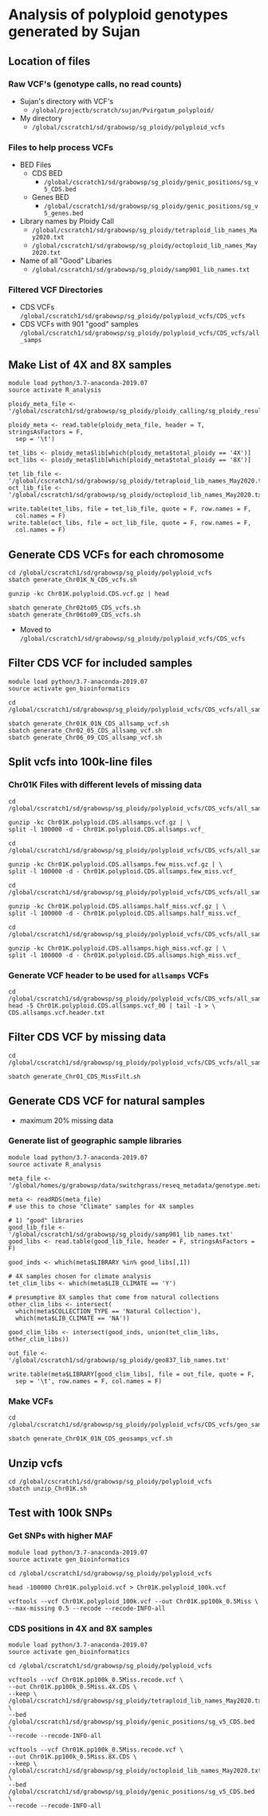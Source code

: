 # Analysis of polyploid genotypes generated by Sujan

## Location of files
### Raw VCF's (genotype calls, no read counts)
* Sujan's directory with VCF's
  * `/global/projectb/scratch/sujan/Pvirgatum_polyploid/`
* My directory
  * `/global/cscratch1/sd/grabowsp/sg_ploidy/polyploid_vcfs`
### Files to help process VCFs
* BED Files
  * CDS BED
    * `/global/cscratch1/sd/grabowsp/sg_ploidy/genic_positions/sg_v5_CDS.bed`
  * Genes BED
    * `/global/cscratch1/sd/grabowsp/sg_ploidy/genic_positions/sg_v5_genes.bed`
* Library names by Ploidy Call
  * `/global/cscratch1/sd/grabowsp/sg_ploidy/tetraploid_lib_names_May2020.txt`
  * `/global/cscratch1/sd/grabowsp/sg_ploidy/octoploid_lib_names_May2020.txt`
* Name of all "Good" Libaries
  * `/global/cscratch1/sd/grabowsp/sg_ploidy/samp901_lib_names.txt`
### Filtered VCF Directories
* CDS VCFs
  `/global/cscratch1/sd/grabowsp/sg_ploidy/polyploid_vcfs/CDS_vcfs`
* CDS VCFs with 901 "good" samples
  `/global/cscratch1/sd/grabowsp/sg_ploidy/polyploid_vcfs/CDS_vcfs/all_samps`

## Make List of 4X and 8X samples
```
module load python/3.7-anaconda-2019.07
source activate R_analysis

ploidy_meta_file <- '/global/cscratch1/sd/grabowsp/sg_ploidy/ploidy_calling/sg_ploidy_results_v2.0.txt'

ploidy_meta <- read.table(ploidy_meta_file, header = T, stringsAsFactors = F,
  sep = '\t')

tet_libs <- ploidy_meta$lib[which(ploidy_meta$total_ploidy == '4X')]
oct_libs <- ploidy_meta$lib[which(ploidy_meta$total_ploidy == '8X')]

tet_lib_file <- '/global/cscratch1/sd/grabowsp/sg_ploidy/tetraploid_lib_names_May2020.txt'
oct_lib_file <- '/global/cscratch1/sd/grabowsp/sg_ploidy/octoploid_lib_names_May2020.txt'

write.table(tet_libs, file = tet_lib_file, quote = F, row.names = F, 
  col.names = F)
write.table(oct_libs, file = oct_lib_file, quote = F, row.names = F, 
  col.names = F)
```

## Generate CDS VCFs for each chromosome
```
cd /global/cscratch1/sd/grabowsp/sg_ploidy/polyploid_vcfs
sbatch generate_Chr01K_N_CDS_vcfs.sh

gunzip -kc Chr01K.polyploid.CDS.vcf.gz | head 

sbatch generate_Chr02to05_CDS_vcfs.sh
sbatch generate_Chr06to09_CDS_vcfs.sh
```
* Moved to `/global/cscratch1/sd/grabowsp/sg_ploidy/polyploid_vcfs/CDS_vcfs`

## Filter CDS VCF for included samples
```
module load python/3.7-anaconda-2019.07
source activate gen_bioinformatics

cd /global/cscratch1/sd/grabowsp/sg_ploidy/polyploid_vcfs/CDS_vcfs/all_samps

sbatch generate_Chr01K_01N_CDS_allsamp_vcf.sh
sbatch generate_Chr02_05_CDS_allsamp_vcf.sh
sbatch generate_Chr06_09_CDS_allsamp_vcf.sh
```

## Split vcfs into 100k-line files
### Chr01K Files with different levels of missing data
```
cd /global/cscratch1/sd/grabowsp/sg_ploidy/polyploid_vcfs/CDS_vcfs/all_samps

gunzip -kc Chr01K.polyploid.CDS.allsamps.vcf.gz | \
split -l 100000 -d - Chr01K.polyploid.CDS.allsamps.vcf_

cd /global/cscratch1/sd/grabowsp/sg_ploidy/polyploid_vcfs/CDS_vcfs/all_samps/few_missing

gunzip -kc Chr01K.polyploid.CDS.allsamps.few_miss.vcf.gz | \
split -l 100000 -d - Chr01K.polyploid.CDS.allsamps.few_miss.vcf_

cd /global/cscratch1/sd/grabowsp/sg_ploidy/polyploid_vcfs/CDS_vcfs/all_samps/half_missing

gunzip -kc Chr01K.polyploid.CDS.allsamps.half_miss.vcf.gz | \
split -l 100000 -d - Chr01K.polyploid.CDS.allsamps.half_miss.vcf_

cd /global/cscratch1/sd/grabowsp/sg_ploidy/polyploid_vcfs/CDS_vcfs/all_samps/high_missing

gunzip -kc Chr01K.polyploid.CDS.allsamps.high_miss.vcf.gz | \
split -l 100000 -d - Chr01K.polyploid.CDS.allsamps.high_miss.vcf_
``` 
### Generate VCF header to be used for `allsamps` VCFs
```
cd /global/cscratch1/sd/grabowsp/sg_ploidy/polyploid_vcfs/CDS_vcfs/all_samps
head -5 Chr01K.polyploid.CDS.allsamps.vcf_00 | tail -1 > \
CDS.allsamps.vcf.header.txt
```

## Filter CDS VCF by missing data
```
cd /global/cscratch1/sd/grabowsp/sg_ploidy/polyploid_vcfs/CDS_vcfs/all_samps

sbatch generate_Chr01_CDS_MissFilt.sh
```

## Generate CDS VCF for natural samples
* maximum 20% missing data
### Generate list of geographic sample libraries
```
module load python/3.7-anaconda-2019.07
source activate R_analysis

meta_file <- '/global/homes/g/grabowsp/data/switchgrass/reseq_metadata/genotype.metadata.May2020.rds'

meta <- readRDS(meta_file)
# use this to chose "Climate" samples for 4X samples

# 1) "good" libraries
good_lib_file <- '/global/cscratch1/sd/grabowsp/sg_ploidy/samp901_lib_names.txt'
good_libs <- read.table(good_lib_file, header = F, stringsAsFactors = F)

good_inds <- which(meta$LIBRARY %in% good_libs[,1])

# 4X samples chosen for climate analysis
tet_clim_libs <- which(meta$LIB_CLIMATE == 'Y')

# presumptive 8X samples that come from natural collections
other_clim_libs <- intersect(
  which(meta$COLLECTION_TYPE == 'Natural Collection'),
  which(meta$LIB_CLIMATE == 'NA'))

good_clim_libs <- intersect(good_inds, union(tet_clim_libs, other_clim_libs))

out_file <- '/global/cscratch1/sd/grabowsp/sg_ploidy/geo837_lib_names.txt'

write.table(meta$LIBRARY[good_clim_libs], file = out_file, quote = F, 
  sep = '\t', row.names = F, col.names = F)

```
### Make VCFs
```
cd /global/cscratch1/sd/grabowsp/sg_ploidy/polyploid_vcfs/CDS_vcfs/geo_samps

sbatch generate_Chr01K_01N_CDS_geosamps_vcf.sh
```





## Unzip vcfs
```
cd /global/cscratch1/sd/grabowsp/sg_ploidy/polyploid_vcfs
sbatch unzip_Chr01K.sh
```


## Test with 100k SNPs
### Get SNPs with higher MAF
```
module load python/3.7-anaconda-2019.07
source activate gen_bioinformatics

cd /global/cscratch1/sd/grabowsp/sg_ploidy/polyploid_vcfs

head -100000 Chr01K.polyploid.vcf > Chr01K.polyploid_100k.vcf

vcftools --vcf Chr01K.polyploid_100k.vcf --out Chr01K.pp100k_0.5Miss \
--max-missing 0.5 --recode --recode-INFO-all
```
### CDS positions in 4X and 8X samples
```
module load python/3.7-anaconda-2019.07
source activate gen_bioinformatics

cd /global/cscratch1/sd/grabowsp/sg_ploidy/polyploid_vcfs

vcftools --vcf Chr01K.pp100k_0.5Miss.recode.vcf \
--out Chr01K.pp100k_0.5Miss.4X.CDS \
--keep \
/global/cscratch1/sd/grabowsp/sg_ploidy/tetraploid_lib_names_May2020.txt \
--bed /global/cscratch1/sd/grabowsp/sg_ploidy/genic_positions/sg_v5_CDS.bed \
--recode --recode-INFO-all

vcftools --vcf Chr01K.pp100k_0.5Miss.recode.vcf \
--out Chr01K.pp100k_0.5Miss.8X.CDS \
--keep \
/global/cscratch1/sd/grabowsp/sg_ploidy/octoploid_lib_names_May2020.txt \
--bed /global/cscratch1/sd/grabowsp/sg_ploidy/genic_positions/sg_v5_CDS.bed \
--recode --recode-INFO-all

```


